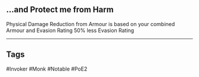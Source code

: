 ## ...and Protect me from Harm
Physical Damage Reduction from Armour is based on your combined Armour and Evasion Rating
50% less Evasion Rating

---
## Tags
#Invoker
#Monk
#Notable
#PoE2
